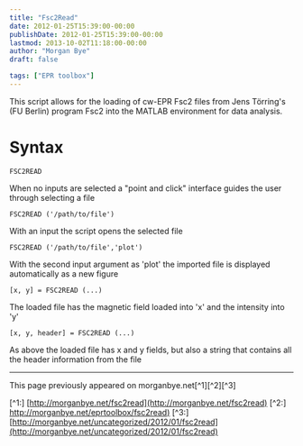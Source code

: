 ```yaml
---
title: "Fsc2Read"
date: 2012-01-25T15:39:00-00:00
publishDate: 2012-01-25T15:39:00-00:00
lastmod: 2013-10-02T11:18:00-00:00
author: "Morgan Bye"
draft: false

tags: ["EPR toolbox"]
---
```


This script allows for the loading of cw-EPR Fsc2 files from Jens Törring's (FU Berlin) program Fsc2 into the MATLAB environment for data analysis.

# Syntax
```
FSC2READ
```
When no inputs are selected a "point and click" interface guides the user through selecting a file

```
FSC2READ ('/path/to/file')
```
With an input the script opens the selected file

```
FSC2READ ('/path/to/file','plot')
```
With the second input argument as 'plot' the imported file is displayed automatically as a new figure

```
[x, y] = FSC2READ (...)
```
The loaded file has the magnetic field loaded into 'x' and the intensity into 'y'

```
[x, y, header] = FSC2READ (...)
```
As above the loaded file has x and y fields, but also a string that contains all the header information from the file


----
This page previously appeared on morganbye.net[^1][^2][^3]

[^1:] [http://morganbye.net/fsc2read](http://morganbye.net/fsc2read)
[^2:] [http://morganbye.net/eprtoolbox/fsc2read)](http://morganbye.net/eprtoolbox/fsc2read)
[^3:] [http://morganbye.net/uncategorized/2012/01/fsc2read](http://morganbye.net/uncategorized/2012/01/fsc2read)

